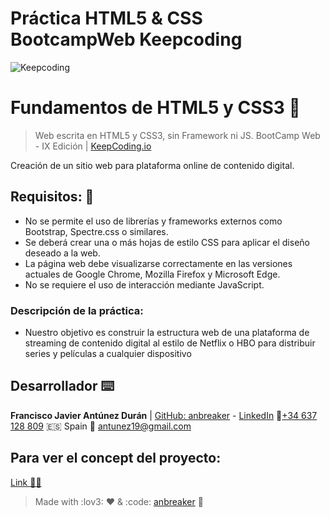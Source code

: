 # Práctica HTML5 & CSS BootcampWeb Keepcoding

![Keepcoding](https://raw.githubusercontent.com/anbreaker/practicaModuloHtmlCss/master/img/Logo_KeppCoding.webp)

# Fundamentos de HTML5 y CSS3 🚀

> Web escrita en HTML5 y CSS3, sin Framework ni JS. BootCamp Web - IX Edición | [KeepCoding.io](https://keepcoding.io/)

Creación de un sitio web para plataforma online de contenido digital.

## Requisitos: 🔧

- No se permite el uso de librerías y frameworks externos como Bootstrap,
  Spectre.css o similares.
- Se deberá crear una o más hojas de estilo CSS para aplicar el diseño deseado a la
  web.
- La página web debe visualizarse correctamente en las versiones actuales de Google
  Chrome, Mozilla Firefox y Microsoft Edge.
- No se requiere el uso de interacción mediante JavaScript.

### Descripción de la práctica:

- Nuestro objetivo es construir la estructura web de una plataforma de streaming de contenido
  digital al estilo de Netflix o HBO para distribuir series y películas a cualquier dispositivo

## Desarrollador ⌨️

**Francisco Javier Antúnez Durán** | [GitHub: anbreaker](https://github.com/anbreaker) - [LinkedIn](https://www.linkedin.com/in/francisco-javier-ant%C3%BAnez-dur%C3%A1n-67319a6a/)
📱[+34 637 128 809](+34637128809) :es: Spain
📧 antunez19@gmail.com

## Para ver el concept del proyecto:

[Link 🧑‍💻](https://anbreaker.github.io/practicaModuloHtmlCss/)

> Made with :lov3: ❤️ & :code: [anbreaker](https://github.com/anbreaker) 🚀
